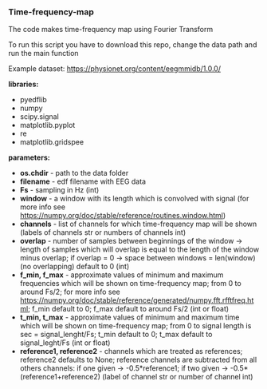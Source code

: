 ### Time-frequency-map

<p>The code makes time-frequency map using Fourier Transform</p>

<p>To run this script you have to download this repo, change the data path and run the main function</p>

<p>Example dataset: <a href = "https://physionet.org/content/eegmmidb/1.0.0/"> https://physionet.org/content/eegmmidb/1.0.0/ </a></p>

<p>
<b>libraries:</b>
<ul>
<li>pyedflib</li>
<li>numpy</li>
<li>scipy.signal</li>
<li>matplotlib.pyplot</li>
<li>re</li>
<li>matplotlib.gridspee</li>
</ul>
</p>

<p>
<b>parameters:</b>
<ul>
  <li><b>os.chdir</b> - path to the data folder </li>
<li><b>filename</b> - edf filename with EEG data</li>
<li><b>Fs</b> - sampling in Hz (int)</li>
<li><b>window</b> - a window with its length which is convolved with signal (for more info see <a href = "https://numpy.org/doc/stable/reference/routines.window.html">https://numpy.org/doc/stable/reference/routines.window.html</a>)</li>
<li><b>channels</b> - list of channels for which time-frequency map will be shown (labels of channels str or numbers of channels int)</li>
<li><b>overlap</b> - number of samples between beginnings of the window -> length of samples which will overlap is equal to the length of the window minus overlap; if overlap = 0 -> space between windows = len(window) (no overlapping) default to 0 (int)</li>
<li><b>f_min, f_max</b> - approximate values of minimum and maximum frequencies which will be shown on time-frequency map; from 0 to around Fs/2; for more info see <a href = "https://numpy.org/doc/stable/reference/generated/numpy.fft.rfftfreq.html">https://numpy.org/doc/stable/reference/generated/numpy.fft.rfftfreq.html</a>; f_min default to 0; f_max default to around Fs/2 (int or float)</li>
<li><b>t_min, t_max</b> - approximate values of minimum and maximum time which will be shown on time-frequency map; from 0 to signal length is sec = signal_lenght/Fs; t_min default to 0; t_max default to signal_leght/Fs (int or float)</li>
<li><b>reference1, reference2</b> - channels which are treated as references; reference2 defaults to None; reference channels are subtracted from all others channels: if one given -> -0.5*reference1; if two given -> -0.5*(reference1+reference2) (label of channel str or number of channel int)</li>
  </ul>
</p>
